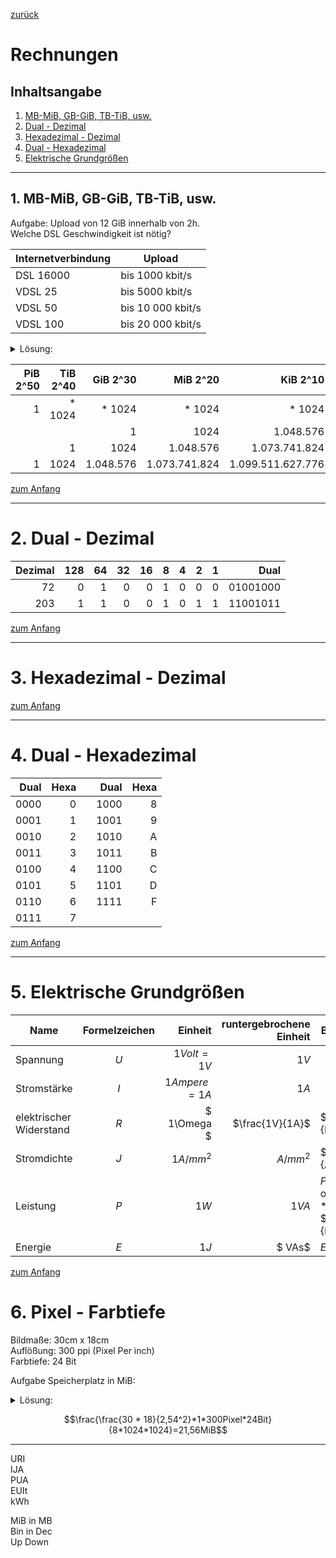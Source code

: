 [zurück](../README.md)

# Rechnungen

## Inhaltsangabe

1. [MB-MiB, GB-GiB, TB-TiB, usw.](#1-mb-mib-gb-gib-tb-tib-usw)
2. [Dual - Dezimal](#2-dual---dezimal)
3. [Hexadezimal - Dezimal](#3-hexadezimal---dezimal)
4. [Dual - Hexadezimal](#4-dual---hexadezimal)
5. [Elektrische Grundgrößen](#5-elektrische-grundgrößen)

---

## 1. MB-MiB, GB-GiB, TB-TiB, usw.

Aufgabe: Upload von 12 GiB innerhalb von 2h.   
Welche DSL Geschwindigkeit ist nötig?

Internetverbindung | Upload
-|-
DSL 16000 |bis 1000 kbit/s
VDSL 25 |bis 5000 kbit/s
VDSL 50 | bis 10 000 kbit/s
VDSL 100 |bis 20 000 kbit/s

<details><summary>Lösung:</summary> 

$(12 * 2^{30} *8 )\over 7200 * 1000$ $= 14.317 bit/s$

Dementsprechen wird VDSL 100 benötigt.



</details>





PiB 2^50 | TiB 2^40 | GiB 2^30 | MiB 2^20 | KiB 2^10 | B | bit
-:|-:|-:|-:|-:|-:|-:
1| * 1024 | * 1024 | * 1024 |  * 1024 | * 1024 | *8
|||1| 1024 | 1.048.576 | 1.073.741.824 | 8.589.934.592
||1| 1024 | 1.048.576 | 1.073.741.824 | 1.099.511.627.776 | 8.796.093.022.208
1| 1024 | 1.048.576 | 1.073.741.824 | 1.099.511.627.776 | 1.125.899.906.842.624 | 9.007.199.254.740.992

[zum Anfang](#rechnungen)

--- 

# 2. Dual - Dezimal

Dezimal | 128 | 64 | 32 | 16 | 8 | 4 | 2 | 1 | Dual
-:|-:|-:|-:|-:|-:|-:|-:|-:|-:
72|0|1|0|0|1|0|0|0|01001000
203|1|1|0|0|1|0|1|1|11001011


[zum Anfang](#rechnungen)

--- 

# 3. Hexadezimal - Dezimal

[zum Anfang](#rechnungen)

--- 

# 4. Dual - Hexadezimal

Dual | Hexa | | Dual | Hexa
-:|-:|-:|-:|-:
0000 | 0 || 1000 | 8 
0001 | 1 || 1001 | 9 
0010 | 2 || 1010 | A 
0011 | 3 || 1011 | B 
0100 | 4 || 1100 | C 
0101 | 5 || 1101 | D 
0110 | 6 || 1111 | F 
0111 | 7|

[zum Anfang](#rechnungen)

--- 

# 5. Elektrische Grundgrößen

Name | Formelzeichen | Einheit | runtergebrochene Einheit | Berechnung 
-|:-:|-:|-:|-
Spannung | $U$ | $1 Volt = 1 V$ | $1 V$ | 
Stromstärke | $I$ | $1 Ampere = 1 A$ | $1 A$ | 
elektrischer Widerstand | $R$ | $ 1\Omega $ | $\frac{1V}{1A}$ | $R=\frac{U}{I}$
Stromdichte | $J$ | $1 A/mm^2$ | $A/mm^2$ | $J=\frac{I}{A}$
Leistung | $P$ | $1 W$ | $1 VA$ | $P=U*A$ oder $P=I²*R$ oder $P=\frac{U²}{R}$
Energie | $E$ | $1 J$ | $ VAs$ | $E=U*I*t$

[zum Anfang](#rechnungen)

# 6. Pixel - Farbtiefe

Bildmaße: 30cm x 18cm  
Auflößung: 300 ppi (Pixel Per inch)  
Farbtiefe: 24 Bit  

Aufgabe Speicherplatz in MiB:
<details>
<summary>
Lösung:
</summary>
</details>

$$\frac{\frac{30 * 18}{2,54^2}*1*300Pixel*24Bit}{8*1024*1024}=21,56MiB$$

--- 

URI  
IJA  
PUA  
EUIt  
kWh

MiB in MB  
Bin in Dec  
Up Down